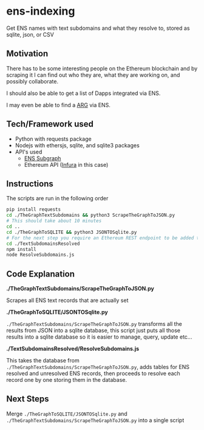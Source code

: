 # ens-indexing

Get ENS names with text subdomains and what they resolve to, stored as sqlite, json, or CSV

## Motivation

There has to be some interesting people on the Ethereum blockchain and by scraping it I can find out who they are, what they are working on, and possibly collaborate.

I should also be able to get a list of Dapps integrated via ENS.

I may even be able to find a [ARG](https://www.thenewatlantis.com/publications/reality-is-just-a-game-now) via ENS.

## Tech/Framework used

* Python with requests package
* Nodejs with ethersjs, sqlite, and sqlite3 packages
* API's used
  * [ENS Subgraph](https://thegraph.com/hosted-service/subgraph/ensdomains/ens)
  * Ethereum API ([Infura](https://infura.io/) in this case)

## Instructions

The scripts are run in the following order

``` bash
pip install requests
cd ./TheGraphTextSubdomains && python3 ScrapeTheGraphToJSON.py
# This should take about 10 minutes
cd ..
cd ./TheGraphToSQLITE && python3 JSONTOSqlite.py
# For the next step you require an Ethereum REST endpoint to be added to the code
cd ./TextSubdomainsResolved
npm install
node ResolveSubdomains.js
```

## Code Explanation

**./TheGraphTextSubdomains/ScrapeTheGraphToJSON.py**

Scrapes all ENS text records that are actually set

**./TheGraphToSQLITE/JSONTOSqlite.py**

`./TheGraphTextSubdomains/ScrapeTheGraphToJSON.py` transforms all the results from JSON into a sqlite database, this script just puts all those results into a sqlite database so it is easier to manage, query, update etc...

**./TextSubdomainsResolved/ResolveSubdomains.js**

This takes the database from `./TheGraphTextSubdomains/ScrapeTheGraphToJSON.py`, adds tables for ENS resolved and unresolved ENS records, then proceeds to resolve each record one by one storing them in the database.

## Next Steps

Merge `./TheGraphToSQLITE/JSONTOSqlite.py` and `./TheGraphTextSubdomains/ScrapeTheGraphToJSON.py` into a single script
